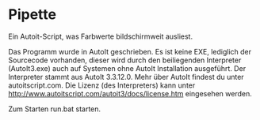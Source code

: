 # Pipette
 Ein Autoit-Script, was Farbwerte bildschirmweit ausliest.

Das Programm wurde in AutoIt geschrieben. Es ist keine EXE, lediglich der Sourcecode vorhanden,
dieser wird durch den beiliegenden Interpreter (AutoIt3.exe) auch auf Systemen ohne AutoIt
Installation ausgeführt. Der Interpreter stammt aus AutoIt 3.3.12.0.
Mehr über AutoIt findest du unter autoitscript.com. Die Lizenz (des Interpreters) kann unter
http://www.autoitscript.com/autoit3/docs/license.htm eingesehen werden.

Zum Starten run.bat starten.
